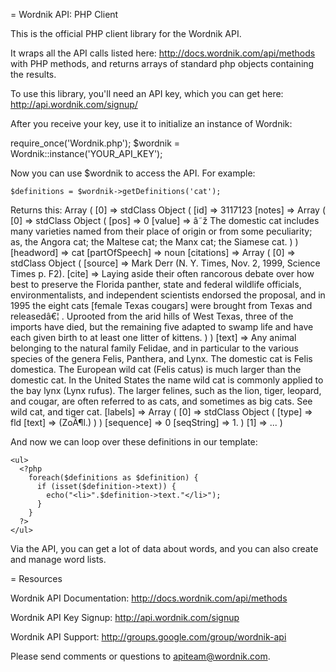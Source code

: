 = Wordnik API: PHP Client

This is the official PHP client library for the Wordnik API.

It wraps all the API calls listed here: http://docs.wordnik.com/api/methods
with PHP methods, and returns arrays of standard php objects containing the results.

To use this library, you'll need an API key, which you can get here:
http://api.wordnik.com/signup/

After you receive your key, use it to initialize an instance of Wordnik: 

require_once('Wordnik.php');
    $wordnik = Wordnik::instance('YOUR_API_KEY');

Now you can use $wordnik to access the API.  For example:

    $definitions = $wordnik->getDefinitions('cat');

Returns this: 
    Array ( [0] => stdClass Object ( [id] => 3117123 [notes] => Array ( [0] => stdClass Object ( [pos] => 0 [value] => â˜ž The domestic cat includes many varieties named from their place of origin or from some peculiarity; as, the Angora cat; the Maltese cat; the Manx cat; the Siamese cat. ) ) [headword] => cat [partOfSpeech] => noun [citations] => Array ( [0] => stdClass Object ( [source] => Mark Derr (N. Y. Times, Nov. 2, 1999, Science Times p. F2). [cite] => Laying aside their often rancorous debate over how best to preserve the Florida panther, state and federal wildlife officials, environmentalists, and independent scientists endorsed the proposal, and in 1995 the eight cats [female Texas cougars] were brought from Texas and releasedâ€¦ . Uprooted from the arid hills of West Texas, three of the imports have died, but the remaining five adapted to swamp life and have each given birth to at least one litter of kittens. ) ) [text] => Any animal belonging to the natural family Felidae, and in particular to the various species of the genera Felis, Panthera, and Lynx. The domestic cat is Felis domestica. The European wild cat (Felis catus) is much larger than the domestic cat. In the United States the name wild cat is commonly applied to the bay lynx (Lynx rufus). The larger felines, such as the lion, tiger, leopard, and cougar, are often referred to as cats, and sometimes as big cats. See wild cat, and tiger cat. [labels] => Array ( [0] => stdClass Object ( [type] => fld [text] => (ZoÃ¶l.) ) ) [sequence] => 0 [seqString] => 1. ) [1] => ... )

And now we can loop over these definitions in our template:

    <ul>
      <?php 
        foreach($definitions as $definition) {
          if (isset($definition->text)) {
            echo("<li>".$definition->text."</li>");
          }
        }
      ?>
    </ul>

Via the API, you can get a lot of data about words, and you can also create
and manage word lists.

= Resources

Wordnik API Documentation: http://docs.wordnik.com/api/methods

Wordnik API Key Signup: http://api.wordnik.com/signup

Wordnik API Support: http://groups.google.com/group/wordnik-api

Please send comments or questions to apiteam@wordnik.com.
